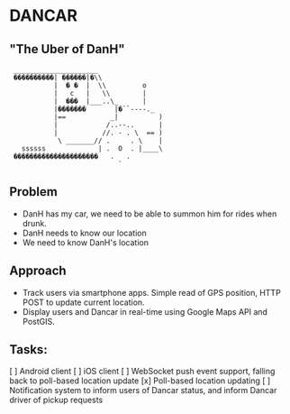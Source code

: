# DANCAR
## "The Uber of DanH"

```
 _____________________ 
 ����������| ������|�\\
           |  � �  |  \\         o
           |   c   |   \\        |
           |  ���  |___..\_      |
           |�������       |�``----._
           |==           _|          )
           |            /..--..      |
           |           //. - . \  == )
            \ _______// .     . \    |
   ssssss             | .  O  . |____\
 ���������������������   .   .
                           `
```

## Problem
* DanH has my car, we need to be able to summon him for rides when drunk.
* DanH needs to know our location
* We need to know DanH's location

## Approach
* Track users via smartphone apps. Simple read of GPS position, HTTP POST to update current location.
* Display users and Dancar in real-time using Google Maps API and PostGIS.

## Tasks:
[ ] Android client
[ ] iOS client
[ ] WebSocket push event support, falling back to poll-based location update
[x] Poll-based location updating
[ ] Notification system to inform users of Dancar status, and inform Dancar driver of pickup requests
